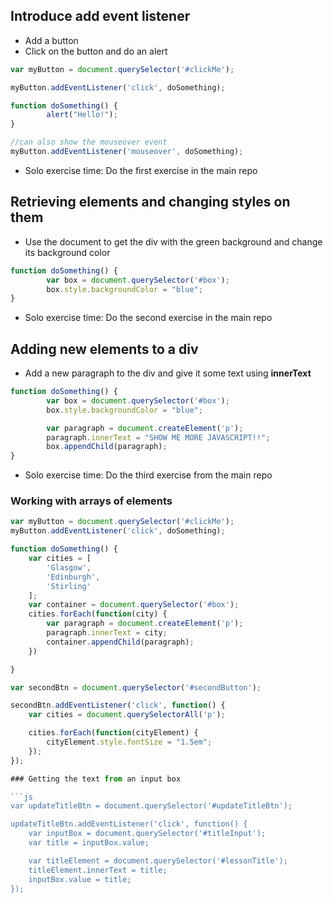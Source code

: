## Introduce add event listener

- Add a button
- Click on the button and do an alert

```javascript
var myButton = document.querySelector('#clickMe');

myButton.addEventListener('click', doSomething);

function doSomething() {
        alert("Hello!");
}

//can also show the mouseover event
myButton.addEventListener('mouseover', doSomething);
```
 
- Solo exercise time: Do the first exercise in the main repo

## Retrieving elements and changing styles on them

- Use the document to get the div with the green background and change its background color

```javascript
function doSomething() {
        var box = document.querySelector('#box');
        box.style.backgroundColor = "blue";
}
```
- Solo exercise time: Do the second exercise in the main repo

## Adding new elements to a div

- Add a new paragraph to the div and give it some text using **innerText**

```javascript
function doSomething() {
        var box = document.querySelector('#box');
        box.style.backgroundColor = "blue";

        var paragraph = document.createElement('p');
        paragraph.innerText = "SHOW ME MORE JAVASCRIPT!!";
        box.appendChild(paragraph);
}
```
- Solo exercise time: Do the third exercise from the main repo

### Working with arrays of elements

```js
var myButton = document.querySelector('#clickMe');
myButton.addEventListener('click', doSomething);

function doSomething() {
    var cities = [
        'Glasgow',
        'Edinburgh',
        'Stirling'
    ];
    var container = document.querySelector('#box');
    cities.forEach(function(city) {
        var paragraph = document.createElement('p');
        paragraph.innerText = city;
        container.appendChild(paragraph);
    })

}

var secondBtn = document.querySelector('#secondButton');

secondBtn.addEventListener('click', function() {
    var cities = document.querySelectorAll('p');

    cities.forEach(function(cityElement) {
        cityElement.style.fontSize = "1.5em";
    });
});

### Getting the text from an input box

```js
var updateTitleBtn = document.querySelector('#updateTitleBtn');

updateTitleBtn.addEventListener('click', function() {
    var inputBox = document.querySelector('#titleInput');
    var title = inputBox.value;

    var titleElement = document.querySelector('#lessonTitle');
    titleElement.innerText = title;
    inputBox.value = title;
});
```
```
